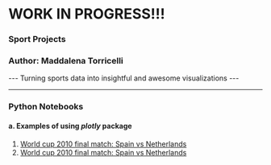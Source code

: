 # WORK IN PROGRESS!!!

### Sport Projects
### Author: Maddalena Torricelli
--- Turning sports data into insightful and awesome visualizations ---

---

### Python Notebooks
#### a. Examples of using *plotly* package
1. [World cup 2010 final match: Spain vs Netherlands](https://htmlpreview.github.io/?https://github.com/maddaleona/sport_projects/blob/main/data/world_cup_2010_heat.html)
2. [World cup 2010 final match: Spain vs Netherlands](https://htmlpreview.github.io/?https://github.com/maddaleona/sport_projects/blob/main/data/world_cup_2010_index.html)
